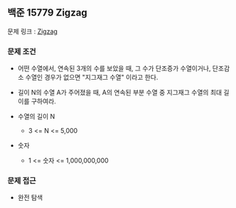 ## 백준 15779 Zigzag

문제 링크 : [Zigzag](https://www.acmicpc.net/problem/15779)

### 문제 조건

- 어떤 수열에서, 연속된 3개의 수를 보았을 때, 그 수가 단조증가 수열이거나, 단조감소 수열인 경우가 없으면 "지그재그 수열" 이라고 한다.
- 길이 N의 수열 A가 주어졌을 때, A의 연속된 부분 수열 중 지그재그 수열의 최대 길이를 구하여라.

- 수열의 길이 N
    - 3 <= N <= 5,000
- 숫자
    - 1 <= 숫자 <= 1,000,000,000

### 문제 접근

- 완전 탐색
